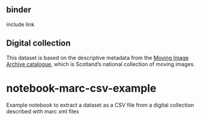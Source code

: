 ## binder
include link

## Digital collection 
This dataset is based on the descriptive metadata from the [Moving Image Archive catalogue](https://data.nls.uk/data/metadata-collections/moving-image-archive/), which is Scotland’s national collection of moving images.

# notebook-marc-csv-example
Example notebook to extract a dataset as a CSV file from a digital collection described with marc xml files


